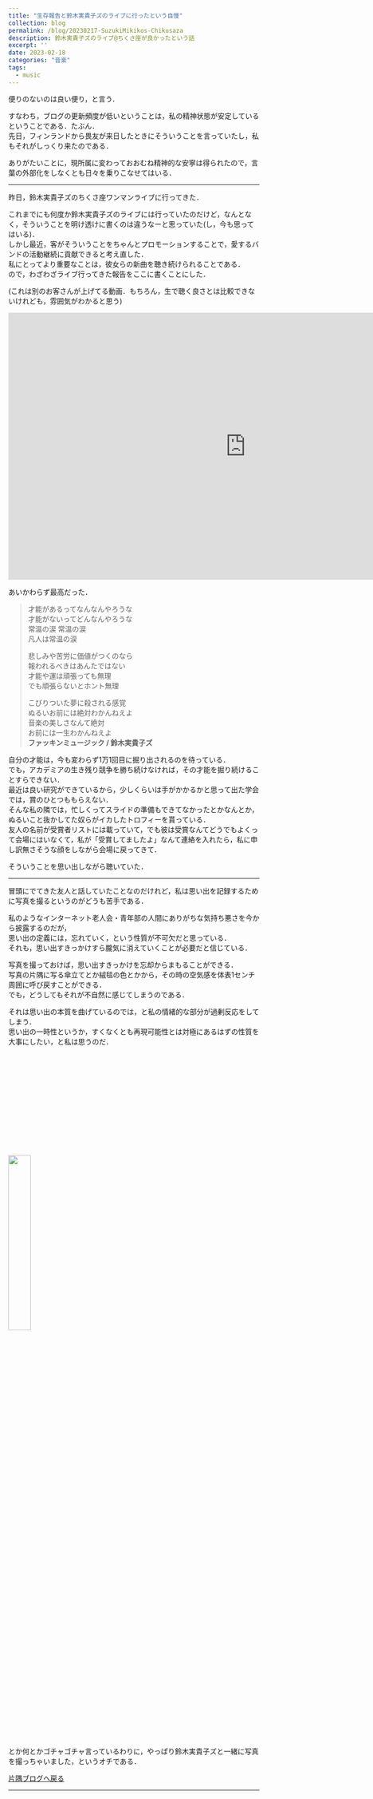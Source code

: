 ```yaml
---
title: "生存報告と鈴木実貴子ズのライブに行ったという自慢"
collection: blog
permalink: /blog/20230217-SuzukiMikikos-Chikusaza
description: 鈴木実貴子ズのライブ@ちくさ座が良かったという話
excerpt: ''
date: 2023-02-18
categories: "音楽"
tags:
  - music
---
```


便りのないのは良い便り，と言う．

すなわち，ブログの更新頻度が低いということは，私の精神状態が安定しているということである．たぶん．  
先日，フィンランドから畏友が来日したときにそういうことを言っていたし，私もそれがしっくり来たのである．

ありがたいことに，現所属に変わっておおむね精神的な安寧は得られたので，言葉の外部化をしなくとも日々を乗りこなせてはいる．

---

昨日，鈴木実貴子ズのちくさ座ワンマンライブに行ってきた．

これまでにも何度か鈴木実貴子ズのライブには行っていたのだけど，なんとなく，そういうことを明け透けに書くのは違うなーと思っていた(し，今も思ってはいる)．  
しかし最近，客がそういうことをちゃんとプロモーションすることで，愛するバンドの活動継続に貢献できると考え直した．  
私にとってより重要なことは，彼女らの新曲を聴き続けられることである．  
ので，わざわざライブ行ってきた報告をここに書くことにした．  

(これは別のお客さんが上げてる動画．もちろん，生で聴く良さとは比較できないけれども，雰囲気がわかると思う)

<iframe width="951" height="535" src="https://www.youtube.com/embed/XKyLu2AUceg" title="鈴木実貴子ズ　心臓の騒音　単独公演　2023.2.17 ちくさ座" frameborder="0" allow="accelerometer; autoplay; clipboard-write; encrypted-media; gyroscope; picture-in-picture; web-share" allowfullscreen></iframe>

あいかわらず最高だった．

> 才能があるってなんなんやろうな  
> 才能がないってどんなんやろうな  
> 常温の涙 常温の涙  
> 凡人は常温の涙  
> 
> 悲しみや苦労に価値がつくのなら  
> 報われるべきはあんたではない  
> 才能や運は頑張っても無理  
> でも頑張らないとホント無理  
> 
> こびりついた夢に殺される感覚  
> ぬるいお前には絶対わかんねえよ  
> 音楽の美しさなんて絶対  
> お前には一生わかんねえよ  
> **ファッキンミュージック / 鈴木実貴子ズ**

自分の才能は，今も変わらず1万1回目に掘り出されるのを待っている．  
でも，アカデミアの生き残り競争を勝ち続けなければ，その才能を掘り続けることすらできない．  
最近は良い研究ができているから，少しくらいは手がかかるかと思って出た学会では，賞のひとつももらえない．  
そんな私の隣では，忙しくってスライドの準備もできてなかったとかなんとか，ぬるいこと抜かしてた奴らがイカしたトロフィーを貰っている．  
友人の名前が受賞者リストには載っていて，でも彼は受賞なんてどうでもよくって会場にはいなくて，私が「受賞してましたよ」なんて連絡を入れたら，私に申し訳無さそうな顔をしながら会場に戻ってきて．  

そういうことを思い出しながら聴いていた．

---

冒頭にでてきた友人と話していたことなのだけれど，私は思い出を記録するために写真を撮るというのがどうも苦手である．

私のようなインターネット老人会・青年部の人間にありがちな気持ち悪さを今から披露するのだが，  
思い出の定義には，忘れていく，という性質が不可欠だと思っている．  
それも，思い出すきっかけすら朧気に消えていくことが必要だと信じている．

写真を撮っておけば，思い出すきっかけを忘却からまもることができる．  
写真の片隅に写る傘立てとか絨毯の色とかから，その時の空気感を体表1センチ周囲に呼び戻すことができる．  
でも，どうしてもそれが不自然に感じてしまうのである．  

それは思い出の本質を曲げているのでは，と私の情緒的な部分が過剰反応をしてしまう．  
思い出の一時性というか，すくなくとも再現可能性とは対極にあるはずの性質を大事にしたい，と私は思うのだ．

<br>
<br>
<br>
<br>
<br>
<br>
<br>
<br>
<br>
<br>
<br>
<br>

<img src="../../images/20230218_Chikusa-za_SuzukiMikikos.png" width=30%>

とか何とかゴチャゴチャ言っているわりに，やっぱり鈴木実貴子ズと一緒に写真を撮っちゃいました，というオチである．

[片隅ブログへ戻る](/blog/)

---

<script src="https://utteranc.es/client.js"
        repo="ishibaki/ishibaki.github.io"
        issue-term="title"
        theme="github-light"
        crossorigin="anonymous"
        async>
</script>
